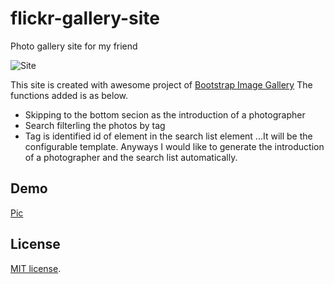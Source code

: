 flickr-gallery-site
===================

Photo gallery site for my friend

![Site](https://raw.githubusercontent.com/Pen-Guin/flickr-gallery-site/master/Pic.png)

This site is created with awesome project of [Bootstrap Image Gallery](https://github.com/blueimp/Bootstrap-Image-Gallery "Bootstrap Image Gallery") 
The functions added is as below.
* Skipping to the bottom secion as the introduction of a photographer
* Search filterling the photos by tag
* Tag is identified id of <a> element in the search list element
...It will be the configurable template.
Anyways I would like to generate the introduction of a photographer and the search list automatically.

## Demo
[Pic](http://pen-guin.github.io/flickr-gallery-site/ "Pic")

## License
[MIT license](http://www.opensource.org/licenses/MIT "MIT license").
